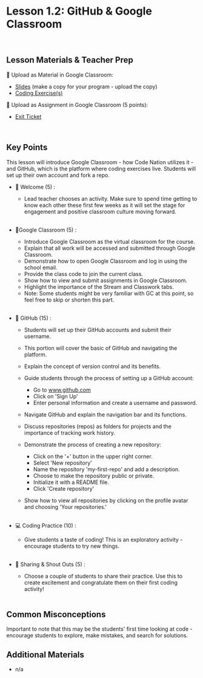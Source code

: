 # Lesson 1.2: GitHub & Google Classroom

<br>

## Lesson Materials  & Teacher Prep

📖 Upload as Material in Google Classroom:
- [Slides](https://docs.google.com/presentation/d/1EB8GVHuKhh781d5sJpM2lVhTevpDufTXjmbTydZNnM8/edit?usp=sharing) (make a copy for your program - upload the copy)
- [Coding Exercise(s)](https://popcode.org/?snapshot=eb99c80f-f102-4c8e-a488-64e01c30e943)

📝 Upload as Assignment in Google Classroom (5 points):
- [Exit Ticket](https://forms.gle/JcHabhDq5ZzprZcJ9)

<br>


## Key Points
This lesson will introduce Google Classroom - how Code Nation utilizes it - and GitHub, which is the platform where coding exercises live. Students will set up their own account and fork a repo.

- 👋 Welcome (5) : 
    - Lead teacher chooses an activity. Make sure to spend time getting to know each other these first few weeks as it will set the stage for engagement and positive classroom culture moving forward.<br><br>

- 🎒Google Classroom (5) : 
    - Introduce Google Classroom as the virtual classroom for the course.
    - Explain that all work will be accessed and submitted through Google Classroom.
    - Demonstrate how to open Google Classroom and log in using the school email.
    - Provide the class code to join the current class.
    - Show how to view and submit assignments in Google Classroom.
    - Highlight the importance of the Stream and Classwork tabs.
    - Note: Some students might be very familiar with GC at this point, so feel free to skip or shorten this part.<br><br>

- 👾 GitHub (15) :
    - Students will set up their GitHub accounts and submit their username.
    - This portion will cover the basic of GitHub and navigating the platform.
    - Explain the concept of version control and its benefits.
    - Guide students through the process of setting up a GitHub account:
        - Go to www.github.com
        - Click on 'Sign Up'
        - Enter personal information and create a username and password.
        
    - Navigate GitHub and explain the navigation bar and its functions.
    - Discuss repositories (repos) as folders for projects and the importance of tracking work history.
    - Demonstrate the process of creating a new repository:
        - Click on the '+' button in the upper right corner.
        - Select 'New repository'
        - Name the repository 'my-first-repo' and add a description.
        - Choose to make the repository public or private.
        - Initialize it with a README file.
        - Click 'Create repository'
    - Show how to view all repositories by clicking on the profile avatar and choosing 'Your repositories.'<br><br>

- 💻 Coding Practice (10) : 
    - Give students a taste of coding! This is an exploratory activity - encourage students to try new things.<br><br>

- 🎉 Sharing & Shout Outs (5) :
    - Choose a couple of students to share their practice. Use this to create excitement and congratulate them on their first coding activity!<br><br>


## Common Misconceptions
Important to note that this may be the students' first time looking at code - encourage students to explore, make mistakes, and search for solutions.  

## Additional Materials
- n/a
